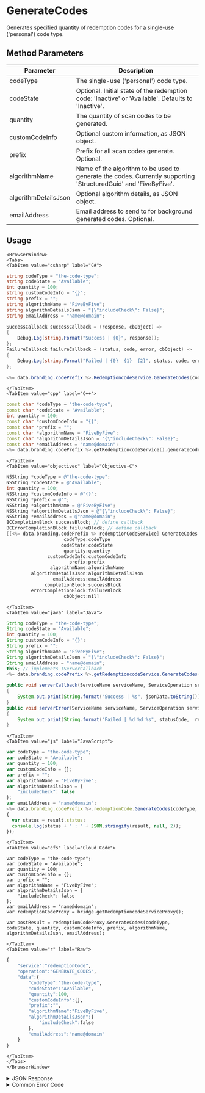 # GenerateCodes
Generates specified quantity of redemption codes for a single-use ('personal') code type.

<PartialServop service_name="redemptionCode" operation_name="GENERATE_CODES" />

## Method Parameters
Parameter | Description
--------- | -----------
codeType | The single-use ('personal') code type.
codeState | Optional. Initial state of the redemption code: 'Inactive' or 'Available'. Defaults to 'Inactive'.
quantity | The quantity of scan codes to be generated.
customCodeInfo | Optional custom information, as JSON object.
prefix | Prefix for all scan codes generate. Optional.
algorithmName | Name of the algorithm to be used to generate the codes. Currently supporting 'StructuredGuid' and 'FiveByFive'.
algorithmDetailsJson | Optional algorithm details, as JSON object.
emailAddress | Email address to send to for background generated codes. Optional.

## Usage

```mdx-code-block
<BrowserWindow>
<Tabs>
<TabItem value="csharp" label="C#">
```

```csharp
string codeType = "the-code-type";
string codeState = "Available";
int quantity = 100;
string customCodeInfo = "{}";
string prefix = "";
string algorithmName = "FiveByFive";
string algorithmDetailsJson = "{\"includeCheck\": False}";
string emailAddress = "name@domain";

SuccessCallback successCallback = (response, cbObject) =>
{
    Debug.Log(string.Format("Success | {0}", response));
};
FailureCallback failureCallback = (status, code, error, cbObject) =>
{
    Debug.Log(string.Format("Failed | {0}  {1}  {2}", status, code, error));
};

<%= data.branding.codePrefix %>.RedemptioncodeService.GenerateCodes(codeType, codeState, quantity, customCodeInfo, prefix, algorithmName, algorithmDetailsJson, emailAddress, successCallback, failureCallback);
```

```mdx-code-block
</TabItem>
<TabItem value="cpp" label="C++">
```

```cpp
const char *codeType = "the-code-type";
const char *codeState = "Available";
int quantity = 100;
const char *customCodeInfo = "{}";
const char *prefix = "";
const char *algorithmName = "FiveByFive";
const char *algorithmDetailsJson = "{\"includeCheck\": False}";
const char *emailAddress = "name@domain";
<%= data.branding.codePrefix %>.getRedemptioncodeService().generateCodes(codeType, codeState, quantity, customCodeInfo, prefix, algorithmName, algorithmDetailsJson, emailAddress, this);
```

```mdx-code-block
</TabItem>
<TabItem value="objectivec" label="Objective-C">
```

```objectivec
NSString *codeType = @"the-code-type";
NSString *codeState = @"Available";
int quantity = 100;
NSString *customCodeInfo = @"{}";
NSString *prefix = @"";
NSString *algorithmName = @"FiveByFive";
NSString *algorithmDetailsJson = @"{\"includeCheck\": False}";
NSString *emailAddress = @"name@domain";
BCCompletionBlock successBlock; // define callback
BCErrorCompletionBlock failureBlock; // define callback
[[<%= data.branding.codePrefix %> redemptionCodeService] GenerateCodes:
                     codeType:codeType
                    codeState:codeState
                     quantity:quantity
               customCodeInfo:customCodeInfo
                       prefix:prefix
                algorithmName:algorithmName
         algorithmDetailsJson:algorithmDetailsJson
                 emailAddress:emailAddress
              completionBlock:successBlock
         errorCompletionBlock:failureBlock
                     cbObject:nil]
```

```mdx-code-block
</TabItem>
<TabItem value="java" label="Java">
```

```java
String codeType = "the-code-type";
String codeState = "Available";
int quantity = 100;
String customCodeInfo = "{}";
String prefix = "";
String algorithmName = "FiveByFive";
String algorithmDetailsJson = "{\"includeCheck\": False}";
String emailAddress = "name@domain";
this; // implements IServerCallback
<%= data.branding.codePrefix %>.getRedemptioncodeService.GenerateCodes(codeType, codeState, quantity, customCodeInfo, prefix, algorithmName, algorithmDetailsJson, emailAddress, this);

public void serverCallback(ServiceName serviceName, ServiceOperation serviceOperation, JSONObject jsonData)
{
    System.out.print(String.format("Success | %s", jsonData.toString()));
}
public void serverError(ServiceName serviceName, ServiceOperation serviceOperation, int statusCode, int reasonCode, String jsonError)
{
    System.out.print(String.format("Failed | %d %d %s", statusCode,  reasonCode, jsonError.toString()));
}

```

```mdx-code-block
</TabItem>
<TabItem value="js" label="JavaScript">
```

```javascript
var codeType = "the-code-type";
var codeState = "Available";
var quantity = 100;
var customCodeInfo = {};
var prefix = "";
var algorithmName = "FiveByFive";
var algorithmDetailsJson = {
    "includeCheck": false
};
var emailAddress = "name@domain";
<%= data.branding.codePrefix %>.redemptionCode.GenerateCodes(codeType, codeState, quantity, customCodeInfo, prefix, algorithmName, algorithmDetailsJson, emailAddress, result =>
{
  var status = result.status;
  console.log(status + " : " + JSON.stringify(result, null, 2));
});
```

```mdx-code-block
</TabItem>
<TabItem value="cfs" label="Cloud Code">
```

```cfscript
var codeType = "the-code-type";
var codeState = "Available";
var quantity = 100;
var customCodeInfo = {};
var prefix = "";
var algorithmName = "FiveByFive";
var algorithmDetailsJson = {
    "includeCheck": false
};
var emailAddress = "name@domain";
var redemptionCodeProxy = bridge.getRedemptioncodeServiceProxy();

var postResult = redemptionCodeProxy.GenerateCodes(codeType, codeState, quantity, customCodeInfo, prefix, algorithmName, algorithmDetailsJson, emailAddress);
```

```mdx-code-block
</TabItem>
<TabItem value="r" label="Raw">
```

```r
{
    "service":"redemptionCode",
    "operation":"GENERATE_CODES",
    "data":{
        "codeType":"the-code-type",
        "codeState":"Available",
        "quantity":100,
        "customCodeInfo":{},
        "prefix":"",
        "algorithmName":"FiveByFive",
        "algorithmDetailsJson":{
            "includeCheck":false
        },
        "emailAddress":"name@domain"
    }
}
```

```mdx-code-block
</TabItem>
</Tabs>
</BrowserWindow>
```
<details>
<summary>JSON Response</summary>

```json
{
  "data": {
    "message": "Generating 100 redemption codes using FiveByFive algorithm and options (includeCheck=false)"
  },
  "status": 200
}
```
</details>

<details>
<summary>Common Error Code</summary>

### Status Codes
Code | Name | Description
---- | ---- | -----------
40399 | REDEMPTION_CODE_TYPE_NOT_FOUND | The specified code type was not found
40753 | REDEMPTION_CODE_TYPE_DISABLED | Invalid code. Redemption code type has been disabled

</details>

